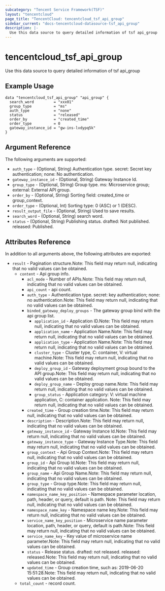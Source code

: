 ```yaml
---
subcategory: "Tencent Service Framework(TSF)"
layout: "tencentcloud"
page_title: "TencentCloud: tencentcloud_tsf_api_group"
sidebar_current: "docs-tencentcloud-datasource-tsf_api_group"
description: |-
  Use this data source to query detailed information of tsf api_group
---
```


# tencentcloud_tsf_api_group

Use this data source to query detailed information of tsf api_group

## Example Usage

```hcl
data "tencentcloud_tsf_api_group" "api_group" {
  search_word         = "xxx01"
  group_type          = "ms"
  auth_type           = "none"
  status              = "released"
  order_by            = "created_time"
  order_type          = 0
  gateway_instance_id = "gw-ins-lvdypq5k"
}
```

## Argument Reference

The following arguments are supported:

* `auth_type` - (Optional, String) Authentication type. secret: Secret key authentication; none: No authentication.
* `gateway_instance_id` - (Optional, String) Gateway Instance Id.
* `group_type` - (Optional, String) Group type. ms: Microservice group; external: External API group.
* `order_by` - (Optional, String) Sorting field: created_time or group_context.
* `order_type` - (Optional, Int) Sorting type: 0 (ASC) or 1 (DESC).
* `result_output_file` - (Optional, String) Used to save results.
* `search_word` - (Optional, String) search word.
* `status` - (Optional, String) Publishing status. drafted: Not published. released: Published.

## Attributes Reference

In addition to all arguments above, the following attributes are exported:

* `result` - Pagination structure.Note: This field may return null, indicating that no valid values can be obtained.
  * `content` - Api group info.
    * `acl_mode` - Number of APIs.Note: This field may return null, indicating that no valid values can be obtained.
    * `api_count` - api count.
    * `auth_type` - Authentication type. secret: key authentication; none: no authentication.Note: This field may return null, indicating that no valid values can be obtained.
    * `binded_gateway_deploy_groups` - The gateway group bind with the api group list.
      * `application_id` - Application ID.Note: This field may return null, indicating that no valid values can be obtained.
      * `application_name` - Application Name.Note: This field may return null, indicating that no valid values can be obtained.
      * `application_type` - Application Name.Note: This field may return null, indicating that no valid values can be obtained.
      * `cluster_type` - Cluster type, C: container, V: virtual machine.Note: This field may return null, indicating that no valid values can be obtained.
      * `deploy_group_id` - Gateway deployment group bound to the API group.Note: This field may return null, indicating that no valid values can be obtained.
      * `deploy_group_name` - Deploy group name.Note: This field may return null, indicating that no valid values can be obtained.
      * `group_status` - Application category: V: virtual machine application, C: container application. Note: This field may return null, indicating that no valid values can be obtained.
    * `created_time` - Group creation time.Note: This field may return null, indicating that no valid values can be obtained.
    * `description` - Description.Note: This field may return null, indicating that no valid values can be obtained.
    * `gateway_instance_id` - Gateway Instance Id.Note: This field may return null, indicating that no valid values can be obtained.
    * `gateway_instance_type` - Gateway Instance Type.Note: This field may return null, indicating that no valid values can be obtained.
    * `group_context` - Api Group Context.Note: This field may return null, indicating that no valid values can be obtained.
    * `group_id` - Api Group Id.Note: This field may return null, indicating that no valid values can be obtained.
    * `group_name` - Api Group Name.Note: This field may return null, indicating that no valid values can be obtained.
    * `group_type` - Group type.Note: This field may return null, indicating that no valid values can be obtained.
    * `namespace_name_key_position` - Namespace parameter location, path, header, or query, default is path. Note: This field may return null, indicating that no valid values can be obtained.
    * `namespace_name_key` - Namespace name key.Note: This field may return null, indicating that no valid values can be obtained.
    * `service_name_key_position` - Microservice name parameter location, path, header, or query, default is path.Note: This field may return null, indicating that no valid values can be obtained.
    * `service_name_key` - Key value of microservice name parameter.Note: This field may return null, indicating that no valid values can be obtained.
    * `status` - Release status. drafted: not released. released: released.Note: This field may return null, indicating that no valid values can be obtained.
    * `updated_time` - Group creation time, such as: 2019-06-20 15:51:28.Note: This field may return null, indicating that no valid values can be obtained.
  * `total_count` - record count.


